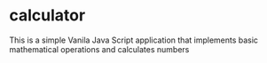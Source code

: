 # calculator
<p> This is a simple Vanila Java Script application that implements basic mathematical operations and calculates numbers</p>
